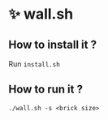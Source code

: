 # ✨ wall.sh

## How to install it ?

Run `install.sh`

## How to run it ?

`./wall.sh -s <brick size>`
